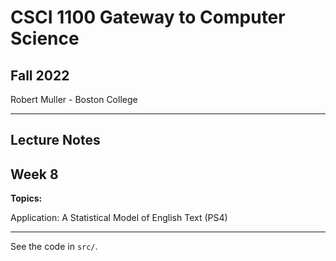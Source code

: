 # CSCI 1100 Gateway to Computer Science

## Fall 2022

Robert Muller - Boston College

---

## Lecture Notes
## Week 8

**Topics:**

Application: A Statistical Model of English Text (PS4)

---

See the code in `src/`.
